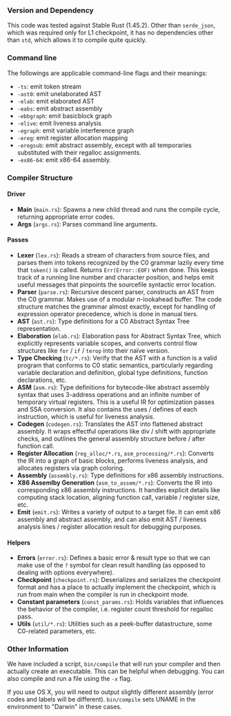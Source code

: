 ### Version and Dependency
This code was tested against Stable Rust (1.45.2). Other than `serde_json`, which was required only for L1 checkpoint, it has no dependencies other than `std`, which allows it to compile quite quickly. 

### Command line 
The followings are applicable command-line flags and their meanings: 
- `-ts`: emit token stream
- `-ast0`: emit unelaborated AST
- `-elab`: emit elaborated AST
- `-eabs`: emit abstract assembly
- `-ebbgraph`: emit basicblock graph
- `-elive`: emit liveness analysis
- `-egraph`: emit variable interference graph
- `-ereg`: emit register allocation mapping
- `-eregsub`: emit abstract assembly, except with all temporaries substituted with their regalloc assignments.
- `-ex86-64`: emit x86-64 assembly.

### Compiler Structure

#### Driver

- **Main** (`main.rs`): Spawns a new child thread and runs the compile cycle,
  returning appropriate error codes.
- **Args** (`args.rs`): Parses command line arguments.

#### Passes

- **Lexer** (`lex.rs`): Reads a stream of characters from source files, and parses them into tokens recognized by the C0 grammar lazily every time that `token()` is called. Returns `Err(Error::EOF)` when done. This keeps track of a running line number and character position, and helps emit useful messages that pinpoints the sourcefile syntactic error location.
- **Parser** (`parse.rs`): Recursive descent parser, constructs an AST from the
  C0 grammar. Makes use of a modular $n$-lookahead buffer. The code structure matches the grammar almost exactly, except for handling of expression operator precedence, which is done in manual tiers.
- **AST** (`ast.rs`): Type definitions for a C0 Abstract Syntax Tree
  representation.
- **Elaboration** (`elab.rs`): Elaboration pass for Abstract Syntax Tree, which explicitly represents variable scopes, and converts control flow structures like `for` / `if` / `terop` into their naïve version.
- **Type Checking** (`tc/*.rs`): Verify that the AST with a function is a valid program that
  conforms to C0 static semantics, particularly regarding variable declaration and definition, global type definitions, function declarations, etc. 
- **ASM** (`asm.rs`): Type definitions for bytecode-like abstract assembly
  syntax that uses 3-address operations and an infinite number of temporary virtual registers. This is a useful IR for optimization passes and SSA conversion. It also contains the uses / defines of each instruction, which is useful for liveness analysis.
- **Codegen** (`codegen.rs`): Translates the AST into flattened abstract assembly. It wraps effectful operations like div / shift with appropriate checks, and outlines the general assembly structure before / after function call.
- **Register Allocation** (`reg_alloc/*.rs`, `asm_processing/*.rs`): Converts the IR into a graph of basic blocks, performs liveness analysis, and allocates registers via graph coloring. 
- **Assembly** (`assembly.rs`): Type definitions for x86 assembly instructions.
- **X86 Assemlby Generation** (`asm_to_assem/*.rs`): Converts the IR into corresponding x86 assembly instructions. It handles explicit details like computing stack location, aligning function call, variable / register size, etc. 
- **Emit** (`emit.rs`): Writes a variety of output to a target file. It can emit x86 assembly and abstract assembly, and can also emit AST / liveness analysis lines / register allocation result for debugging purposes.

#### Helpers

- **Errors** (`error.rs`): Defines a basic error & result type so that we can
  make use of the `?` symbol for clean result handling (as opposed to dealing
  with options everywhere).
- **Checkpoint** (`checkpoint.rs`): Deserializes and serializes the checkpoint
  format and has a place to actually implement the checkpoint, which is run
  from main when the compiler is run in checkpoint mode.
- **Constant parameters** (`const_params.rs`): Holds variables that influences the behavior of the compiler, i.e. register count threshold for regalloc pass.
- **Utils** (`util/*.rs`): Utilities such as a peek-buffer datastructure, some C0-related parameters, etc.

### Other Information
We have included a script, `bin/compile` that will run your compiler and then
actually create an executable. This can be helpful when debugging. You can
also compile and run a file using the `-x` flag.

If you use OS X, you will need to output slightly different assembly (error
codes and labels will be different). `bin/compile` sets UNAME in the environment
to "Darwin" in these cases.
